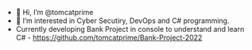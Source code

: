 - 👋 Hi, I’m @tomcatprime
- 👀 I’m interested in Cyber Secutiry, DevOps and C# programming.
- Currently developing Bank Project in console to understand and learn C# - https://github.com/tomcatprime/Bank-Project-2022
